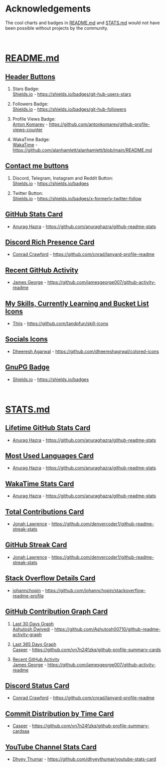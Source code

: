 # Acknowledgements

The cool charts and badges in [README.md](https://github.com/sudoAlphaX/sudoAlphaX/blob/main/README.md) and [STATS.md](https://github.com/sudoAlphaX/sudoAlphaX/blob/main/STATS.md) would not have been possible without projects by the community.

<br>

# [README.md](https://github.com/sudoAlphaX/sudoAlphaX/blob/main/README.md)

## [Header Buttons](https://github.com/sudoAlphaX/sudoAlphaX/blob/main/README.md#hi-there--i-am-alpha)

1. Stars Badge:<br>
[Shields.io](https://shields.io) - https://shields.io/badges/git-hub-users-stars

2. Followers Badge:<br>
[Shields.io](https://shields.io) - https://shields.io/badges/git-hub-followers

3. Profile Views Badge:<br>
[Anton Komarev](https://github.com/antonkomarev) - https://github.com/antonkomarev/github-profile-views-counter

4. WakaTime Badge:<br>
[WakaTime](https://wakatime.com) - https://github.com/alanhamlett/alanhamlett/blob/main/README.md

## [Contact me buttons](https://github.com/sudoAlphaX/sudoAlphaX/blob/main/README.md#hi-there--i-am-alpha)

1. Discord, Telegram, Instagram and Reddit Button:<br>
[Shields.io](https://shields.io) - https://shields.io/badges

2. Twitter Button:<br>
[Shields.io](https://shields.io) - https://shields.io/badges/x-formerly-twitter-follow

## [GitHub Stats Card](https://github.com/sudoAlphaX/sudoAlphaX/blob/main/README.md#hi-there--i-am-alpha)

* [Anurag Hazra](https://github.com/anuraghazra) - https://github.com/anuraghazra/github-readme-stats

## [Discord Rich Presence Card](https://github.com/sudoAlphaX/sudoAlphaX/blob/main/README.md#hi-there--i-am-alpha)

* [Conrad Crawford](https://github.com/cnrad) - https://github.com/cnrad/lanyard-profile-readme

## [Recent GitHub Activity](https://github.com/sudoAlphaX/sudoAlphaX/blob/main/README.md#hi-there--i-am-alpha)

* [James George](https://github.com/jamesgeorge007) - https://github.com/jamesgeorge007/github-activity-readme

## [My Skills, Currently Learning and Bucket List Icons](https://github.com/sudoAlphaX/sudoAlphaX/blob/main/README.md#my-skills)

* [Thijs](https://github.com/tandpfun/) - https://github.com/tandpfun/skill-icons

## [Socials Icons](https://github.com/sudoAlphaX/sudoAlphaX/blob/main/README.md#socials)

* [Dheeresh Agarwal](https://github.com/dheereshagrwal) - https://github.com/dheereshagrwal/colored-icons

## [GnuPG Badge](https://github.com/sudoAlphaX/sudoAlphaX/blob/main/README.md#notice)

* [Shields.io](https://shields.io) - https://shields.io/badges

<br>

# [STATS.md](https://github.com/sudoAlphaX/sudoAlphaX/blob/main/STATS.md)

## [Lifetime GitHub Stats Card](https://github.com/sudoAlphaX/sudoAlphaX/blob/main/STATS.md#lifetime-github-stats)

* [Anurag Hazra](https://github.com/anuraghazra) - https://github.com/anuraghazra/github-readme-stats

## [Most Used Languages Card](https://github.com/sudoAlphaX/sudoAlphaX/blob/main/STATS.md#most-used-languages)

* [Anurag Hazra](https://github.com/anuraghazra) - https://github.com/anuraghazra/github-readme-stats

## [WakaTime Stats Card](https://github.com/sudoAlphaX/sudoAlphaX/blob/main/STATS.md#wakatime-stats)

* [Anurag Hazra](https://github.com/anuraghazra) - https://github.com/anuraghazra/github-readme-stats

## [Total Contributions Card](https://github.com/sudoAlphaX/sudoAlphaX/blob/main/STATS.md#github-stats-card)

* [Jonah Lawrence](https://github.com/DenverCoder1) - https://github.com/denvercoder1/github-readme-streak-stats

## [GitHub Streak Card](https://github.com/sudoAlphaX/sudoAlphaX/blob/main/STATS.md#github-streak)

* [Jonah Lawrence](https://github.com/DenverCoder1) - https://github.com/denvercoder1/github-readme-streak-stats

## [Stack Overflow Details Card](https://github.com/sudoAlphaX/sudoAlphaX/blob/main/STATS.md#stack-overflow-details)

* [johannchopin](https://github.com/johannchopin) - https://github.com/johannchopin/stackoverflow-readme-profile

## [GitHub Contribution Graph Card](https://github.com/sudoAlphaX/sudoAlphaX/blob/main/STATS.md#github-contribution-graph)

1. [Last 30 Days Graph](https://github.com/sudoAlphaX/sudoAlphaX/blob/main/STATS.md#last-30-days)<br>
[Ashutosh Dwivedi](https://github.com/Ashutosh00710) - https://github.com/Ashutosh00710/github-readme-activity-graph

2. [Last 365 Days Graph](https://github.com/sudoAlphaX/sudoAlphaX/blob/main/STATS.md#last-365-days)<br>
[Casper](https://github.com/vn7n24fzkq) - https://github.com/vn7n24fzkq/github-profile-summary-cards

3. [Recent GitHub Activity](https://github.com/sudoAlphaX/sudoAlphaX/blob/main/STATS.md#recent-github-activity)<br>
[James George](https://github.com/jamesgeorge007) - https://github.com/jamesgeorge007/github-activity-readme

## [Discord Status Card](https://github.com/sudoAlphaX/sudoAlphaX/blob/main/STATS.md#discord-status)

* [Conrad Crawford](https://github.com/cnrad) - https://github.com/cnrad/lanyard-profile-readme

## [Commit Distribution by Time Card](https://github.com/sudoAlphaX/sudoAlphaX/blob/main/STATS.md#commit-distribution-by-time)

* [Casper](https://github.com/vn7n24fzkq) - https://github.com/vn7n24fzkq/github-profile-summary-cardsaa

## [YouTube Channel Stats Card](https://github.com/sudoAlphaX/sudoAlphaX/blob/main/STATS.md#youtube-channel-stats)

* [Dhyey Thumar](https://github.com/dhyeythumar) - https://github.com/dhyeythumar/youtube-stats-card